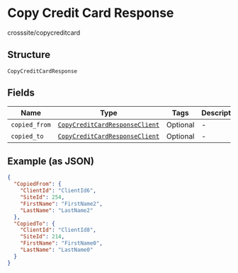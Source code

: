 
# Copy Credit Card Response

crosssite/copycreditcard

## Structure

`CopyCreditCardResponse`

## Fields

| Name | Type | Tags | Description |
|  --- | --- | --- | --- |
| `copied_from` | [`CopyCreditCardResponseClient`](../../doc/models/copy-credit-card-response-client.md) | Optional | - |
| `copied_to` | [`CopyCreditCardResponseClient`](../../doc/models/copy-credit-card-response-client.md) | Optional | - |

## Example (as JSON)

```json
{
  "CopiedFrom": {
    "ClientId": "ClientId6",
    "SiteId": 254,
    "FirstName": "FirstName2",
    "LastName": "LastName2"
  },
  "CopiedTo": {
    "ClientId": "ClientId8",
    "SiteId": 214,
    "FirstName": "FirstName0",
    "LastName": "LastName0"
  }
}
```


